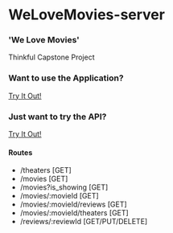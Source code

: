 # WeLoveMovies-server

### 'We Love Movies'
Thinkful Capstone Project

### Want to use the Application?
[Try It Out!](https://we-love-movies-client-z6ab.onrender.com)

### Just want to try the API?
[Try It Out!](https://we-love-movies-server-ebzs.onrender.com)

#### Routes
  - /theaters [GET]
  - /movies [GET]
  - /movies?is_showing [GET]
  - /movies/:movieId [GET]
  - /movies/:movieId/reviews [GET]
  - /movies/:movieId/theaters [GET]
  - /reviews/:reviewId [GET/PUT/DELETE]

